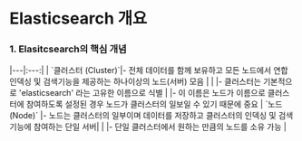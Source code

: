 # Elasticsearch 개요
### 1. Elasitcsearch의 핵심 개념

<table>
|---|:---:|
| `클러스터 (Cluster)`|- 전체 데이터를 함께 보유하고 모든 노드에서 연합 인덱싱 및 검색기능을 제공하는 하나이상의 노드(서버) 모음 |
| |- 클러스터는 기본적으로 'elasticsearch' 라는 고유한 이름으로 식별
| |- 이 이름은 노드가 이름으로 클러스터에 참여하도록 설정된 경우 노드가 클러스터의 일보일 수 있기 때문에 중요 
| `노드 (Node)` |- 노드는 클러스터의 일부이며 데이터를 저장하고 클러스터의 인덱싱 및 검색 기능에 참여하는 단일 서버|
|  |- 단일 클러스터에서 원하는 만큼의 노드를 소유 가능 |
</table>
